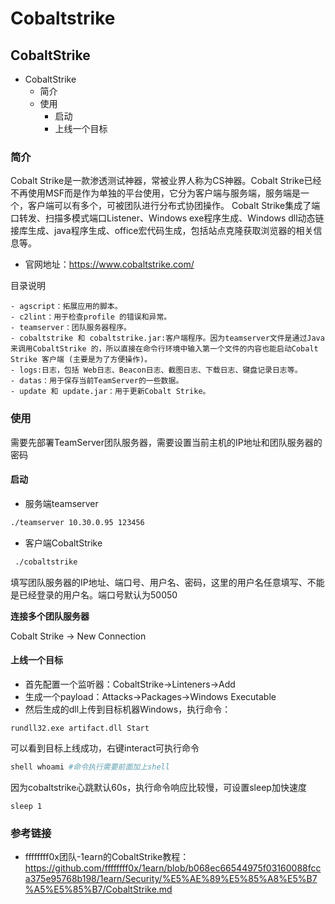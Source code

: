 # Cobaltstrike



## CobaltStrike

* CobaltStrike
  * 简介
  * 使用
    * 启动
    * 上线一个目标

### 简介

Cobalt Strike是一款渗透测试神器，常被业界人称为CS神器。Cobalt Strike已经不再使用MSF而是作为单独的平台使用，它分为客户端与服务端，服务端是一个，客户端可以有多个，可被团队进行分布式协团操作。 Cobalt Strike集成了端口转发、扫描多模式端口Listener、Windows exe程序生成、Windows dll动态链接库生成、java程序生成、office宏代码生成，包括站点克隆获取浏览器的相关信息等。

* 官网地址：https://www.cobaltstrike.com/

目录说明

```
- agscript：拓展应用的脚本。
- c2lint：用于检查profile 的错误和异常。
- teamserver：团队服务器程序。
- cobaltstrike 和 cobaltstrike.jar:客户端程序。因为teamserver文件是通过Java来调用CobaltStrike 的，所以直接在命令行环境中输入第一个文件的内容也能启动Cobalt Strike 客户端 (主要是为了方便操作)。
- logs:日志，包括 Web日志、Beacon日志、截图日志、下载日志、键盘记录日志等。
- datas：用于保存当前TeamServer的一些数据。
- update 和 update.jar：用于更新Cobalt Strike。
```

### 使用

需要先部署TeamServer团队服务器，需要设置当前主机的IP地址和团队服务器的密码

#### 启动

* 服务端teamserver

```bash
./teamserver 10.30.0.95 123456
```

* 客户端CobaltStrike

```bash
 ./cobaltstrike
```

填写团队服务器的IP地址、端口号、用户名、密码，这里的用户名任意填写、不能是已经登录的用户名。端口号默认为50050

**连接多个团队服务器**

Cobalt Strike → New Connection

#### 上线一个目标

* 首先配置一个监听器：CobaltStrike->Linteners->Add
* 生成一个payload：Attacks->Packages->Windows Executable
* 然后生成的dll上传到目标机器Windows，执行命令：

```
rundll32.exe artifact.dll Start
```

可以看到目标上线成功，右键interact可执行命令

```bash
shell whoami #命令执行需要前面加上shell
```

因为cobaltstrike心跳默认60s，执行命令响应比较慢，可设置sleep加快速度

```
sleep 1
```

### 参考链接

* ffffffff0x团队-1earn的CobaltStrike教程：https://github.com/ffffffff0x/1earn/blob/b068ec66544975f03160088fcca375e95768b198/1earn/Security/%E5%AE%89%E5%85%A8%E5%B7%A5%E5%85%B7/CobaltStrike.md
